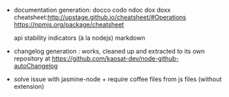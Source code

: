 - documentation generation:
	docco
	codo
	ndoc
	dox
	doxx
    cheatsheet:http://upstage.github.io/cheatsheet/#Operations
	https://npmjs.org/package/cheatsheet

	api stability indicators (à la nodejs)
	markdown

- changelog generation : works, cleaned up and extracted to its own repository at https://github.com/kaosat-dev/node-github-autoChangelog
- solve issue with jasmine-node + require coffee files from js files (without extension)
